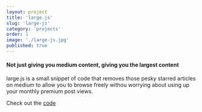 ```yaml
---
layout: project
title: 'large.js'
slug: 'large-js'
category: 'projects'
order: 1
image: './large-js.jpg'
published: true
---
```


#### Not just giving you medium content, giving you the largest content

large.js is a small snippet of code that removes those pesky starred articles on medium to allow you to browse freely withou worrying about using up your monthly premium post views.

Check out the [code](https://gist.github.com/tanahatas/39dd54b6a70c0546fe5f6d0b69fe0bc1)
